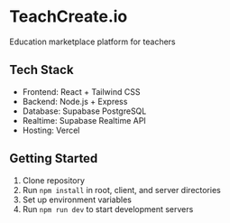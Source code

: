 # TeachCreate.io

Education marketplace platform for teachers

## Tech Stack
- Frontend: React + Tailwind CSS
- Backend: Node.js + Express
- Database: Supabase PostgreSQL
- Realtime: Supabase Realtime API
- Hosting: Vercel

## Getting Started
1. Clone repository
2. Run `npm install` in root, client, and server directories
3. Set up environment variables
4. Run `npm run dev` to start development servers